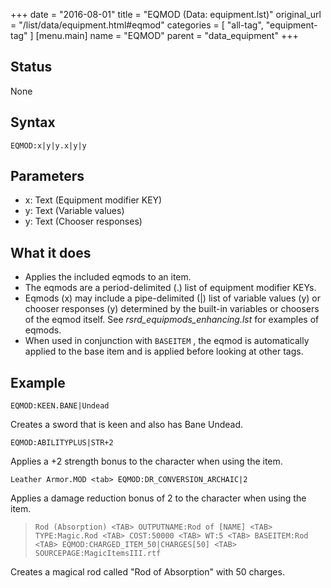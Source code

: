 +++
date = "2016-08-01"
title = "EQMOD (Data: equipment.lst)"
original_url = "/list/data/equipment.html#eqmod"
categories = [ "all-tag", "equipment-tag" ]
[menu.main]
    name = "EQMOD"
    parent = "data_equipment"
+++

## Status

None

## Syntax

`EQMOD:x|y|y.x|y|y`

## Parameters

-   x: Text (Equipment modifier KEY)
-   y: Text (Variable values)
-   y: Text (Chooser responses)



What it does
------------

-   Applies the included eqmods to an item.
-   The eqmods are a period-delimited (.) list of equipment
    modifier KEYs.
-   Eqmods (x) may include a pipe-delimited (|) list of variable
    values (y) or chooser responses (y) determined by the built-in
    variables or choosers of the eqmod itself. See
    *rsrd\_equipmods\_enhancing.lst* for examples of eqmods.
-   When used in conjunction with `BASEITEM` , the eqmod is
    automatically applied to the base item and is applied before looking
    at other tags.

Example
-------

`EQMOD:KEEN.BANE|Undead`

Creates a sword that is keen and also has Bane Undead.

`EQMOD:ABILITYPLUS|STR+2`

Applies a +2 strength bonus to the character when using the item.

`Leather Armor.MOD <tab> EQMOD:DR_CONVERSION_ARCHAIC|2`

Applies a damage reduction bonus of 2 to the character when using the
item.

> `Rod (Absorption) <TAB> OUTPUTNAME:Rod of [NAME] <TAB> TYPE:Magic.Rod <TAB> COST:50000 <TAB> WT:5 <TAB> BASEITEM:Rod <TAB> EQMOD:CHARGED_ITEM_50|CHARGES[50] <TAB> SOURCEPAGE:MagicItemsIII.rtf`

Creates a magical rod called "Rod of Absorption" with 50 charges.

